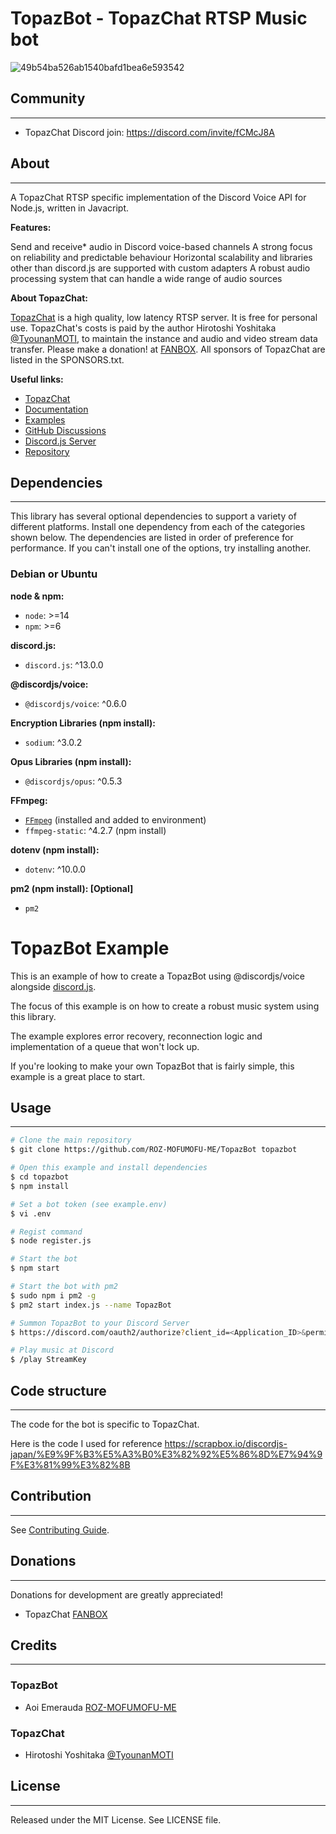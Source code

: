 
# TopazBot - TopazChat RTSP Music bot 

![49b54ba526ab1540bafd1bea6e593542](https://user-images.githubusercontent.com/35634920/129456355-da650b6d-37e1-4da0-a362-f056eebea238.png)

## Community
-------

- TopazChat Discord
join: https://discord.com/invite/fCMcJ8A

## About
-------
A TopazChat RTSP specific implementation of the Discord Voice API for Node.js, written in Javacript.

**Features:**

Send and receive* audio in Discord voice-based channels
A strong focus on reliability and predictable behaviour
Horizontal scalability and libraries other than discord.js are supported with custom adapters
A robust audio processing system that can handle a wide range of audio sources

**About TopazChat:**

[TopazChat](https://booth.pm/ja/items/1752066)
is a high quality, low latency RTSP server. It is free for personal use.
TopazChat's costs is paid by the author Hirotoshi Yoshitaka [@TyounanMOTI](https://github.com/TyounanMOTI), 
to maintain the instance and audio and video stream data transfer.
Please make a donation! at [FANBOX](https://tyounanmoti.fanbox.cc/).
All sponsors of TopazChat are listed in the SPONSORS.txt.


**Useful links:**
- [TopazChat](https://booth.pm/ja/items/1752066)
- [Documentation](https://discordjs.github.io/voice)
- [Examples](https://github.com/discordjs/voice/tree/main/examples)
- [GitHub Discussions](https://github.com/discordjs/voice/discussions)
- [Discord.js Server](https://discord.gg/djs)
- [Repository](https://github.com/discordjs/voice)

## Dependencies
-------
This library has several optional dependencies to support a variety
of different platforms. Install one dependency from each of the
categories shown below. The dependencies are listed in order of
preference for performance. If you can't install one of the options,
try installing another.

### Debian or Ubuntu

**node & npm:**

- `node`: >=14
- `npm`: >=6

**discord.js:**

- `discord.js`: ^13.0.0

**@discordjs/voice:**

- `@discordjs/voice`: ^0.6.0

**Encryption Libraries (npm install):**

- `sodium`: ^3.0.2

**Opus Libraries (npm install):**

- `@discordjs/opus`: ^0.5.3

**FFmpeg:**

- [`FFmpeg`](https://ffmpeg.org/) (installed and added to environment)
- `ffmpeg-static`: ^4.2.7 (npm install)

**dotenv (npm install):**

- `dotenv`: ^10.0.0

**pm2 (npm install): [Optional]**

- `pm2`

# TopazBot Example

This is an example of how to create a TopazBot using @discordjs/voice alongside [discord.js](https://github.com/discordjs/discord.js).

The focus of this example is on how to create a robust music system using this library. 

The example explores error recovery, reconnection logic and implementation of a queue that won't lock up.

If you're looking to make your own TopazBot that is fairly simple, this example is a great place to start.

## Usage
-------

```bash
# Clone the main repository
$ git clone https://github.com/ROZ-MOFUMOFU-ME/TopazBot topazbot

# Open this example and install dependencies
$ cd topazbot
$ npm install

# Set a bot token (see example.env)
$ vi .env

# Regist command
$ node register.js

# Start the bot
$ npm start

# Start the bot with pm2
$ sudo npm i pm2 -g
$ pm2 start index.js --name TopazBot

# Summon TopazBot to your Discord Server
$ https://discord.com/oauth2/authorize?client_id=<Application_ID>&permissions=105263402240&scope=bot%20applications.commands

# Play music at Discord
$ /play StreamKey
```

## Code structure
-------
The code for the bot is specific to TopazChat.

Here is the code I used for reference
https://scrapbox.io/discordjs-japan/%E9%9F%B3%E5%A3%B0%E3%82%92%E5%86%8D%E7%94%9F%E3%81%99%E3%82%8B

## Contribution
-------
See [Contributing Guide](https://github.com/ROZ-MOFUMOFU-ME/topazbot/blob/main/.github/CONTRIBUTING.md).

## Donations
-------
Donations for development are greatly appreciated!
 
* TopazChat [FANBOX](https://tyounanmoti.fanbox.cc/)

## Credits
-------
### TopazBot
 
* Aoi Emerauda [ROZ-MOFUMOFU-ME](https://github.com/ROZ-MOFUMOFU-ME)

### TopazChat

* Hirotoshi Yoshitaka [@TyounanMOTI](https://github.com/TyounanMOTI)

## License
-------
Released under the MIT License. See LICENSE file.